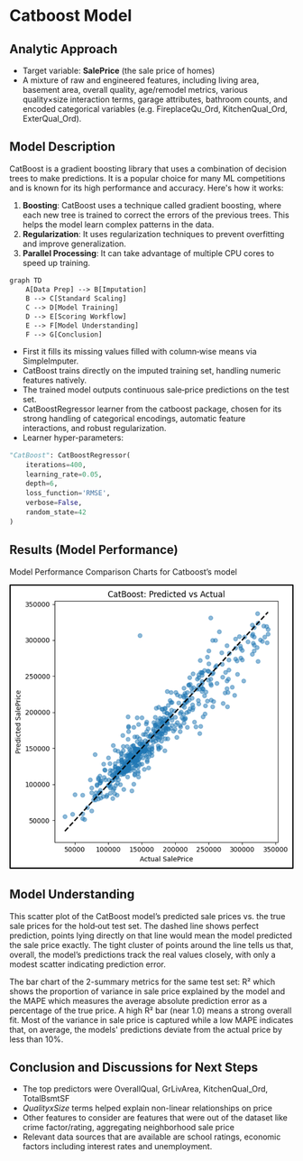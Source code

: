 # Catboost Model

## Analytic Approach

* Target variable: **SalePrice** (the sale price of homes)
* A mixture of raw and engineered features, including living area, basement area, overall quality, age/remodel metrics, various quality×size interaction terms, garage attributes, bathroom counts, and encoded categorical variables (e.g. FireplaceQu_Ord, KitchenQual_Ord, ExterQual_Ord).

## Model Description

CatBoost is a gradient boosting library that uses a combination of decision trees to make predictions. It is a popular choice for many ML competitions and is known for its high performance and accuracy. Here's how it works:

1. **Boosting**: CatBoost uses a technique called gradient boosting, where each new tree is trained to correct the errors of the previous trees. This helps the model learn complex patterns in the data.
2. **Regularization**: It uses regularization techniques to prevent overfitting and improve generalization.
3. **Parallel Processing**: It can take advantage of multiple CPU cores to speed up training.

```mermaid
graph TD
    A[Data Prep] --> B[Imputation]
    B --> C[Standard Scaling]
    C --> D[Model Training]
    D --> E[Scoring Workflow]
    E --> F[Model Understanding]
    F --> G[Conclusion]
```

* First it fills its missing values filled with column‐wise means via SimpleImputer.
* CatBoost trains directly on the imputed training set, handling numeric features natively.
* The trained model outputs continuous sale‐price predictions on the test set.
* CatBoostRegressor learner from the catboost package, chosen for its strong handling of categorical encodings, automatic feature interactions, and robust regularization.
* Learner hyper-parameters:

```python
"CatBoost": CatBoostRegressor(
    iterations=400, 
    learning_rate=0.05,
    depth=6,
    loss_function='RMSE', 
    verbose=False, 
    random_state=42
)
```

## Results (Model Performance)

Model Performance Comparison Charts for Catboost’s model

![Model Performance Comparison Charts for Catboost’s model](../images/catboost_model.png)

## Model Understanding

This scatter plot of the CatBoost model’s predicted sale prices vs. the true sale prices for the hold‑out test set.  The dashed line shows perfect prediction, points lying directly on that line would mean the model predicted the sale price exactly. The tight cluster of points around the line tells us that, overall, the model’s predictions track the real values closely, with only a modest scatter indicating prediction error.

The bar chart of the 2-summary metrics for the same test set: R² which shows the proportion of variance in sale price explained by the model and the MAPE which measures the average absolute prediction error as a percentage of the true price. A high R² bar (near 1.0) means a strong overall fit. Most of the variance in sale price is captured while a low MAPE indicates that, on average, the models' predictions deviate from the actual price by less than 10%.


## Conclusion and Discussions for Next Steps


* The top predictors were OverallQual, GrLivArea, KitchenQual_Ord, TotalBsmtSF
* *QualityxSize* terms helped explain non-linear relationships on price
* Other features to consider are features that were out of the dataset like crime factor/rating, aggregating neighborhood sale price
* Relevant data sources that are available are school ratings, economic factors including interest rates and unemployment.
